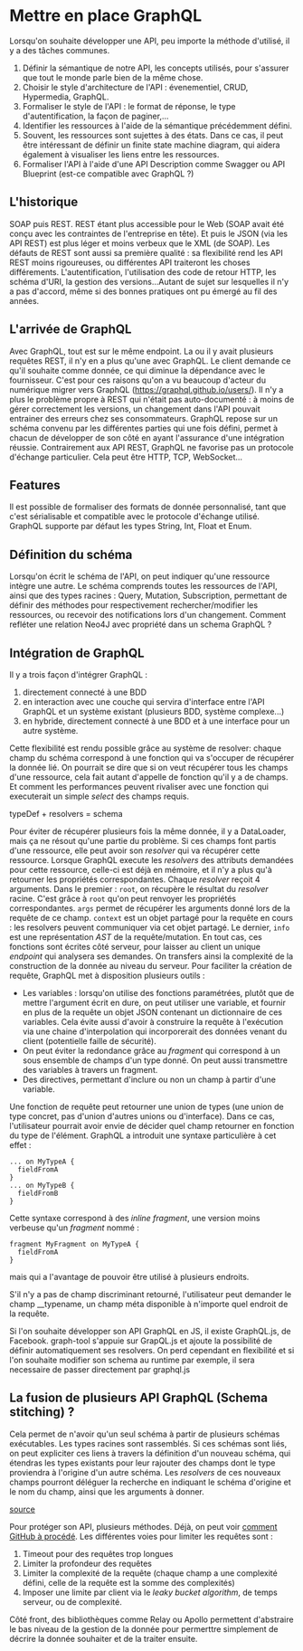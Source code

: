# Mettre en place GraphQL

Lorsqu'on souhaite développer une API, peu importe la méthode d'utilisé, il y a des tâches communes.
1. Définir la sémantique de notre API, les concepts utilisés, pour s'assurer que tout le monde parle bien de la même chose.
1. Choisir le style d'architecture de l'API : évenementiel, CRUD, Hypermedia, GraphQL.
1. Formaliser le style de l'API : le format de réponse, le type d'autentification, la façon de paginer,...
1. Identifier les ressources à l'aide de la sémantique précédemment défini.
1. Souvent, les ressources sont sujettes à des états. Dans ce cas, il peut être intéressant de définir un finite state machine diagram, qui aidera également à visualiser les liens entre les ressources.
1. Formaliser l'API à l'aide d'une API Description comme Swagger ou API Blueprint (est-ce compatible avec GraphQL ?)

## L'historique

SOAP puis REST. REST étant plus accessible pour le Web (SOAP avait été conçu avec les contraintes de l'entreprise en tête). Et puis le JSON (via les API REST) est plus léger et moins verbeux que le XML (de SOAP). Les défauts de REST sont aussi sa première qualité : sa flexibilité rend les API REST moins rigoureuses, ou différentes API traiteront les choses différements. L'autentification, l'utilisation des code de retour HTTP, les schéma d'URI, la gestion des versions...Autant de sujet sur lesquelles il n'y a pas d'accord, même si des bonnes pratiques ont pu émergé au fil des années.

## L'arrivée de GraphQL

Avec GraphQL, tout est sur le même endpoint. La ou il y avait plusieurs requêtes REST, il n'y en a plus qu'une avec GraphQL. Le client demande ce qu'il souhaite comme donnée, ce qui diminue la dépendance avec le fournisseur. C'est pour ces raisons qu'on a vu beaucoup d'acteur du numérique migrer vers GraphQL (https://graphql.github.io/users/). Il n'y a plus le problème propre à REST qui n'était pas auto-documenté : à moins de gérer correctement les versions, un changement dans l'API pouvait entrainer des erreurs chez ses consommateurs. GraphQL repose sur un schéma convenu par les différentes parties qui une fois défini, permet à chacun de développer de son côté en ayant l'assurance d'une intégration réussie. Contrairement aux API REST, GraphQL ne favorise pas un protocole d'échange particulier. Cela peut être HTTP, TCP, WebSocket...

## Features

Il est possible de formaliser des formats de donnée personnalisé, tant que c'est sérialisable et compatible avec le protocole d'échange utilisé. GraphQL supporte par défaut les types String, Int, Float et Enum.

## Définition du schéma

Lorsqu'on écrit le schéma de l'API, on peut indiquer qu'une ressource intègre une autre. Le schéma comprends toutes les ressources de l'API, ainsi que des types racines : Query, Mutation, Subscription, permettant de définir des méthodes pour respectivement rechercher/modifier les ressources, ou recevoir des notifications lors d'un changement.
Comment refléter une relation Neo4J avec propriété dans un schema GraphQL ?

## Intégration de GraphQL

Il y a trois façon d'intégrer GraphQL :
1. directement connecté à une BDD
1. en interaction avec une couche qui servira d'interface entre l'API GraphQL et un système existant (plusieurs BDD, système complexe...)
1. en hybride, directement connecté à une BDD et à une interface pour un autre système.

Cette flexibilité est rendu possible grâce au système de resolver: chaque champ du schéma correspond à une fonction qui va s'occuper de récupérer la donnée lié. On pourrait se dire que si on veut récupérer tous les champs d'une ressource, cela fait autant d'appelle de fonction qu'il y a de champs. Et comment les performances peuvent rivaliser avec une fonction qui executerait un simple _select_ des champs requis.

typeDef + resolvers = schema

Pour éviter de récupérer plusieurs fois la même donnée, il y a DataLoader, mais ça ne résout qu'une partie du problème.
Si ces champs font partis d'une ressource, elle peut avoir son _resolver_ qui va récupérer cette ressource. Lorsque GraphQL execute les _resolvers_ des attributs demandées pour cette ressource, celle-ci est déjà en mémoire, et il n'y a plus qu'à retourner les propriétés correspondantes. Chaque _resolver_ reçoit 4 arguments. Dans le premier : `root`, on récupère le résultat du _resolver_ racine. C'est grâce à `root` qu'on peut renvoyer les propriétés correspondantes. `args` permet de récupérer les arguments donné lors de la requête de ce champ. `context` est un objet partagé pour la requête en cours : les resolvers peuvent communiquer via cet objet partagé. Le dernier, `info` est une représentation _AST_ de la requête/mutation.
En tout cas, ces fonctions sont écrites côté serveur, pour laisser au client un unique _endpoint_ qui analysera ses demandes. On transfers ainsi la complexité de la construction de la donnée au niveau du serveur.
Pour faciliter la création de requête, GraphQL met à disposition plusieurs outils :
- Les variables : lorsqu'on utilise des fonctions paramétrées, plutôt que de mettre l'argument écrit en dure, on peut utiliser une variable, et fournir en plus de la requête un objet JSON contenant un dictionnaire de ces variables. Cela évite aussi d'avoir à construire la requête à l'exécution via une chaine d'interpolation qui incorporerait des données venant du client (potentielle faille de sécurité).
- On peut éviter la redondance grâce au _fragment_ qui correspond à un sous ensemble de champs d'un type donné. On peut aussi transmettre des variables à travers un fragment.
- Des directives, permettant d'inclure ou non un champ à partir d'une variable.

Une fonction de requête peut retourner une union de types (une union de type concret, pas d'union d'autres unions ou d'interface). Dans ce cas, l'utilisateur pourrait avoir envie de décider quel champ retourner en fonction du type de l'élément. GraphQL a introduit une syntaxe particulière à cet effet :
```
... on MyTypeA {
  fieldFromA
}
... on MyTypeB {
  fieldFromB
}
```
Cette syntaxe correspond à des _inline fragment_, une version moins verbeuse qu'un _fragment_ nommé :
```
fragment MyFragment on MyTypeA {
  fieldFromA
}
```
mais qui a l'avantage de pouvoir être utilisé à plusieurs endroits.

S'il n'y a pas de champ discriminant retourné, l'utilisateur peut demander le champ __typename, un champ méta disponible à n'importe quel endroit de la requête.

Si l'on souhaite développer son API GraphQL en JS, il existe GraphQL.js, de Facebook. graph-tool s'appuie sur GrapQL.js et ajoute la possibilité de définir automatiquement ses resolvers. On perd cependant en flexibilité et si l'on souhaite modifier son schema au runtime par exemple, il sera necessaire de passer directement par graphql.js

## La fusion de plusieurs API GraphQL (Schema stitching) ?

Cela permet de n'avoir qu'un seul schéma à partir de plusieurs schémas exécutables. Les types racines sont rassemblés. Si ces schémas sont liés, on peut expliciter ces liens à travers la définition d'un nouveau schéma, qui étendras les types existants pour leur rajouter des champs dont le type proviendra à l'origine d'un autre schéma. Les _resolvers_ de ces nouveaux champs pourront déléguer la recherche en indiquant le schéma d'origine et le nom du champ, ainsi que les arguments à donner.

[source](https://www.apollographql.com/docs/graphql-tools/schema-stitching.html)

Pour protéger son API, plusieurs méthodes. Déjà, on peut voir [comment GitHub à procédé](https://developer.github.com/v4/guides/resource-limitations/).
Les différentes voies pour limiter les requêtes sont :
1. Timeout pour des requêtes trop longues
1. Limiter la profondeur des requêtes
1. Limiter la complexité de la requête (chaque champ a une complexité défini, celle de la requête est la somme des complexités)
1. Imposer une limite par client via le _leaky bucket algorithm_, de temps serveur, ou de complexité.

Côté front, des bibliothèques comme Relay ou Apollo permettent d'abstraire le bas niveau de la gestion de la donnée pour permerttre simplement de décrire la donnée souhaiter et de la traiter ensuite.